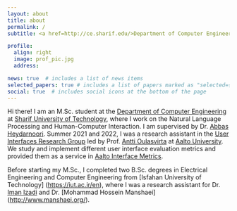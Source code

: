 ```yaml
---
layout: about
title: about
permalink: /
subtitle: <a href=http://ce.sharif.edu/>Department of Computer Engineering at Sharif University of Technology</a> Tehran, Iran.

profile:
  align: right
  image: prof_pic.jpg
  address:

news: true  # includes a list of news items
selected_papers: true # includes a list of papers marked as "selected={true}"
social: true  # includes social icons at the bottom of the page
---
```



Hi there! I am an M.Sc. student at the [Department of Computer Engineering](http://ce.sharif.edu/) at [Sharif University of Technology](http://www.en.sharif.edu/), where I work on the Natural Language Processing and Human-Computer Interaction. I am supervised by Dr. [Abbas Heydarnoori](http://ise.ce.sharif.ir/director/). Summer 2021 and 2022, I was a research assistant in the [User Interfaces Research Group](https://userinterfaces.aalto.fi/) led by Prof. [Antti Oulasvirta](http://users.comnet.aalto.fi/oulasvir/) at [Aalto University](https://www.aalto.fi/en). We study and implement different user interface evaluation metrics and provided them as a service in [Aalto Interface Metrics](https://github.com/aalto-ui/aim).

Before starting my M.Sc., I completed two B.Sc. degrees in Electrical Engineering and Computer Engineering from [Isfahan University of Technology] (https://iut.ac.ir/en), where I was a research assistant for Dr. [Iman Izadi](https://izadi.iut.ac.ir/) and Dr. [Mohammad Hossein Manshaei] (http://www.manshaei.org/).

